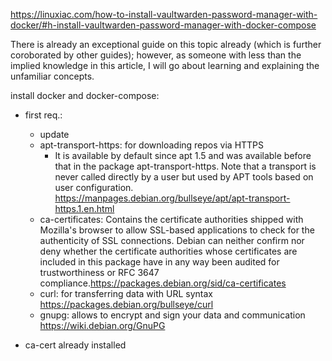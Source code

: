 https://linuxiac.com/how-to-install-vaultwarden-password-manager-with-docker/#h-install-vaultwarden-password-manager-with-docker-compose

There is already an exceptional guide on this topic already (which is further coroborated by other guides); however, as someone with less than the implied knowledge in this article, I will go about learning and explaining the unfamiliar concepts.

install docker and docker-compose:
- first req.: 
    - update
    - apt-transport-https: for downloading repos via HTTPS
        - It is available by default since apt 1.5 and was available before that in the package apt-transport-https. Note that a transport is never called directly by a user but used by APT tools based on user configuration. https://manpages.debian.org/bullseye/apt/apt-transport-https.1.en.html
    - ca-certificates: Contains the certificate authorities shipped with Mozilla's browser to allow SSL-based applications to check for the authenticity of SSL connections. Debian can neither confirm nor deny whether the certificate authorities whose certificates are included in this package have in any way been audited for trustworthiness or RFC 3647 compliance.https://packages.debian.org/sid/ca-certificates
    - curl: for transferring data with URL syntax https://packages.debian.org/bullseye/curl
    - gnupg: allows to encrypt and sign your data and communication
    https://wiki.debian.org/GnuPG


- ca-cert already installed

